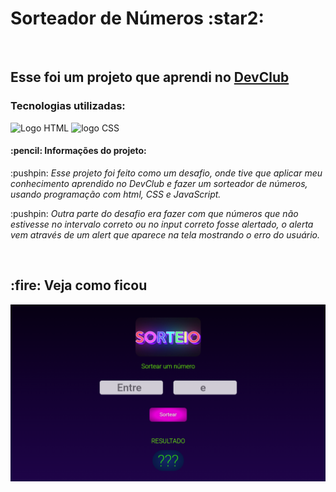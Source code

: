 <h1> Sorteador de Números :star2: </h1>
<br> 
<h2> Esse foi um projeto que aprendi no <a href="https://rodolfomori.com.br/devclub">DevClub</a> </h2>
<h3>Tecnologias utilizadas:</h3>
 <img src="https://img.shields.io/badge/HTML5-E34F26?style=for-the-badge&logo=html5&logoColor=white" alt="Logo HTML" >
 <img src="https://img.shields.io/badge/CSS3-1572B6?style=for-the-badge&logo=css3&logoColor=white" alt="logo CSS">

<h4> :pencil: Informações do projeto:</h4>
<p>
:pushpin: <i>Esse projeto foi feito como um desafio, onde tive que aplicar meu conhecimento aprendido no DevClub e fazer um sorteador de números, usando programação com html, CSS e JavaScript.</i>
  </p>
<p>
:pushpin: <i>Outra parte do desafio era fazer com que números que não estivesse no intervalo correto ou no input correto fosse alertado, o alerta vem através de um alert que aparece na tela mostrando o erro do usuário.</i>
</p>
<br>
<h2> :fire: Veja como ficou</h2>
<img src="https://github.com/KelberSS/SorteadorDeN-meros/blob/master/Imagens/1.png?raw=true" alt"interface do projeto SorteadorDeNumeros">
